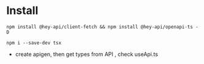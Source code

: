 # Install

```
npm install @hey-api/client-fetch && npm install @hey-api/openapi-ts -D
```

```
npm i --save-dev tsx
```

- create apigen, then get types from API , check useApi.ts
